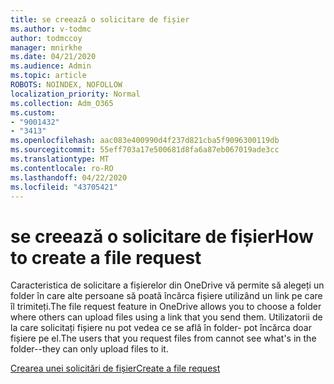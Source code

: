 ```yaml
---
title: se creează o solicitare de fișier
ms.author: v-todmc
author: todmccoy
manager: mnirkhe
ms.date: 04/21/2020
ms.audience: Admin
ms.topic: article
ROBOTS: NOINDEX, NOFOLLOW
localization_priority: Normal
ms.collection: Adm_O365
ms.custom:
- "9001432"
- "3413"
ms.openlocfilehash: aac083e400990d4f237d821cba5f9096300119db
ms.sourcegitcommit: 55eff703a17e500681d8fa6a87eb067019ade3cc
ms.translationtype: MT
ms.contentlocale: ro-RO
ms.lasthandoff: 04/22/2020
ms.locfileid: "43705421"
---
```

# <a name="how-to-create-a-file-request"></a><span data-ttu-id="25b76-102">se creează o solicitare de fișier</span><span class="sxs-lookup"><span data-stu-id="25b76-102">How to create a file request</span></span>

<span data-ttu-id="25b76-103">Caracteristica de solicitare a fișierelor din OneDrive vă permite să alegeți un folder în care alte persoane să poată încărca fișiere utilizând un link pe care îl trimiteți.</span><span class="sxs-lookup"><span data-stu-id="25b76-103">The file request feature in OneDrive allows you to choose a folder where others can upload files using a link that you send them.</span></span> <span data-ttu-id="25b76-104">Utilizatorii de la care solicitați fișiere nu pot vedea ce se află în folder- pot încărca doar fișiere pe el.</span><span class="sxs-lookup"><span data-stu-id="25b76-104">The users that you request files from cannot see what's in the folder--they can only upload files to it.</span></span>

[<span data-ttu-id="25b76-105">Crearea unei solicitări de fișier</span><span class="sxs-lookup"><span data-stu-id="25b76-105">Create a file request</span></span>](https://support.office.com/article/create-a-file-request-f54aa7f8-2589-4421-b351-d415fc3b83af)